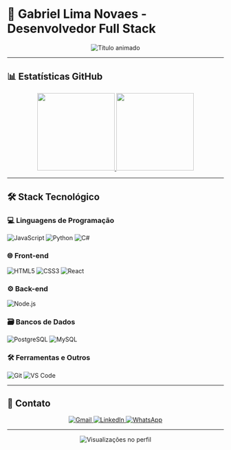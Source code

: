 # 🚀 Gabriel Lima Novaes - Desenvolvedor Full Stack

<div align="center">
  <img src="https://readme-typing-svg.herokuapp.com?font=Fira+Code&weight=600&size=26&duration=4000&pause=1000&color=7A3CE7&center=true&vCenter=true&width=435&lines=Desenvolvedor+Full+Stack;Apaixonado+por+Tecnologia;Soluções+Criativas" alt="Título animado" />
</div>

---

## 📊 Estatísticas GitHub

<div align="center">
  <a href="https://github.com/GabrielLiNovaesDev">
    <img height="180em" src="https://github-readme-stats.vercel.app/api?username=GabrielLiNovaesDev&show_icons=true&theme=radical&hide_border=true&bg_color=0D1117&title_color=7A3CE7&icon_color=7A3CE7&text_color=FFFFFF"/>
    <img height="180em" src="https://github-readme-stats.vercel.app/api/top-langs/?username=GabrielLiNovaesDev&layout=compact&theme=radical&hide_border=true&bg_color=0D1117&title_color=7A3CE7&text_color=FFFFFF&langs_count=8"/>
  </a>
</div>

---

## 🛠️ Stack Tecnológico

### 💻 Linguagens de Programação
![JavaScript](https://img.shields.io/badge/-JavaScript-F7DF1E?style=flat-square&logo=javascript&logoColor=black)
![Python](https://img.shields.io/badge/-Python-3776AB?style=flat-square&logo=python&logoColor=white)
![C#](https://img.shields.io/badge/-C%23-239120?style=flat-square&logo=c-sharp&logoColor=white)

### 🌐 Front-end
![HTML5](https://img.shields.io/badge/-HTML5-E34F26?style=flat-square&logo=html5&logoColor=white)
![CSS3](https://img.shields.io/badge/-CSS3-1572B6?style=flat-square&logo=css3&logoColor=white)
![React](https://img.shields.io/badge/-React-61DAFB?style=flat-square&logo=react&logoColor=black)

### ⚙️ Back-end
![Node.js](https://img.shields.io/badge/-Node.js-339933?style=flat-square&logo=node.js&logoColor=white)

### 🗃️ Bancos de Dados
![PostgreSQL](https://img.shields.io/badge/-PostgreSQL-336791?style=flat-square&logo=postgresql&logoColor=white)
![MySQL](https://img.shields.io/badge/-MySQL-4479A1?style=flat-square&logo=mysql&logoColor=white)

### 🛠️ Ferramentas e Outros
![Git](https://img.shields.io/badge/-Git-F05032?style=flat-square&logo=git&logoColor=white)
![VS Code](https://img.shields.io/badge/-VS%20Code-007ACC?style=flat-square&logo=visual-studio-code&logoColor=white)

---

## 📱 Contato

<div align="center">
  <a href="mailto:gabrielnovaes654@gmail.com">
    <img src="https://img.shields.io/badge/Gmail-D14836?style=for-the-badge&logo=gmail&logoColor=white" alt="Gmail"/>
  </a>
  <a href="https://www.linkedin.com/in/gabriel-lima-novaes-412b1027a/">
    <img src="https://img.shields.io/badge/LinkedIn-0077B5?style=for-the-badge&logo=linkedin&logoColor=white" alt="LinkedIn"/>
  </a>
  <a href="https://wa.me/5511953885367">
    <img src="https://img.shields.io/badge/WhatsApp-25D366?style=for-the-badge&logo=whatsapp&logoColor=white" alt="WhatsApp"/>
  </a>
</div>

---

<div align="center">
  <img src="https://komarev.com/ghpvc/?username=GabrielLiNovaesDev&color=7A3CE7&style=flat-square" alt="Visualizações no perfil"/>
</div>
